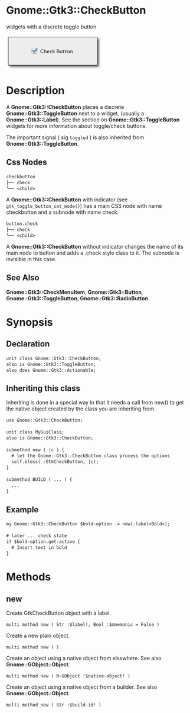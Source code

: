 Gnome::Gtk3::CheckButton
========================

widgets with a discrete toggle button

![](images/check-button.png)

Description
===========

A **Gnome::Gtk3::CheckButton** places a discrete **Gnome::Gtk3::ToggleButton** next to a widget, (usually a **Gnome::Gtk3::Label**). See the section on **Gnome::Gtk3::ToggleButton** widgets for more information about toggle/check buttons.

The important signal ( sig `toggled` ) is also inherited from **Gnome::Gtk3::ToggleButton**.

Css Nodes
---------

    checkbutton
    ├── check
    ╰── <child>

A **Gnome::Gtk3::CheckButton** with indicator (see `gtk_toggle_button_set_mode()`) has a main CSS node with name checkbutton and a subnode with name check.

    button.check
    ├── check
    ╰── <child>

A **Gnome::Gtk3::CheckButton** without indicator changes the name of its main node to button and adds a .check style class to it. The subnode is invisible in this case.

See Also
--------

**Gnome::Gtk3::CheckMenuItem**, **Gnome::Gtk3::Button**, **Gnome::Gtk3::ToggleButton**, **Gnome::Gtk3::RadioButton**

Synopsis
========

Declaration
-----------

    unit class Gnome::Gtk3::CheckButton;
    also is Gnome::Gtk3::ToggleButton;
    also does Gnome::Gtk3::Actionable;

Inheriting this class
---------------------

Inheriting is done in a special way in that it needs a call from new() to get the native object created by the class you are inheriting from.

    use Gnome::Gtk3::CheckButton;

    unit class MyGuiClass;
    also is Gnome::Gtk3::CheckButton;

    submethod new ( |c ) {
      # let the Gnome::Gtk3::CheckButton class process the options
      self.bless( :GtkCheckButton, |c);
    }

    submethod BUILD ( ... ) {
      ...
    }

Example
-------

    my Gnome::Gtk3::CheckButton $bold-option .= new(:label<Bold>);

    # later ... check state
    if $bold-option.get-active {
      # Insert text in bold
    }

Methods
=======

new
---

Create GtkCheckButton object with a label.

    multi method new ( Str :$label!, Bool :$mnemonic = False )

Create a new plain object.

    multi method new ( )

Create an object using a native object from elsewhere. See also **Gnome::GObject::Object**.

    multi method new ( N-GObject :$native-object! )

Create an object using a native object from a builder. See also **Gnome::GObject::Object**.

    multi method new ( Str :$build-id! )

